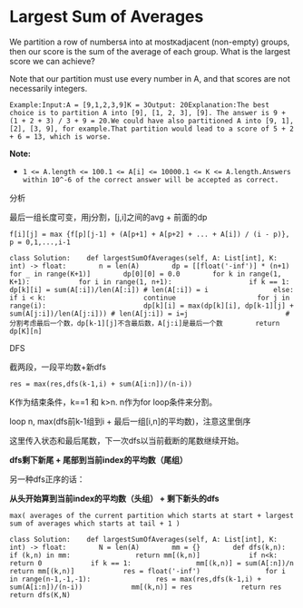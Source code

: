 # Largest Sum of Averages

We partition a row of numbers`A` into at most`K`adjacent \(non-empty\) groups, then our score is the sum of the average of each group. What is the largest score we can achieve?

Note that our partition must use every number in A, and that scores are not necessarily integers.

```text
Example:Input:A = [9,1,2,3,9]K = 3Output: 20Explanation:The best choice is to partition A into [9], [1, 2, 3], [9]. The answer is 9 + (1 + 2 + 3) / 3 + 9 = 20.We could have also partitioned A into [9, 1], [2], [3, 9], for example.That partition would lead to a score of 5 + 2 + 6 = 13, which is worse.
```

**Note:**

* ```text
  1 <= A.length <= 100.1 <= A[i] <= 10000.1 <= K <= A.length.Answers within 10^-6 of the correct answer will be accepted as correct.
  ```

分析

最后一组长度可变，用j分割，\[j,i\]之间的avg + 前面的dp

```text
f[i][j] = max {f[p][j-1] + (A[p+1] + A[p+2] + ... + A[i]) / (i - p)}, p = 0,1,...,i-1
```

```text
class Solution:    def largestSumOfAverages(self, A: List[int], K: int) -> float:        n = len(A)        dp = [[float('-inf')] * (n+1) for _ in range(K+1)]        dp[0][0] = 0.0        for k in range(1, K+1):            for i in range(1, n+1):                   if k == 1:                    dp[k][i] = sum(A[:i])/len(A[:i]) # len(A[:i]) = i                else:                    if i < k:                        continue                    for j in range(i):                        dp[k][i] = max(dp[k][i], dp[k-1][j] + sum(A[j:i])/len(A[j:i])) # len(A[j:i]) = i=j                        #分割考虑最后一个数，dp[k-1][j]不含最后数，A[j:i]是最后一个数        return dp[K][n]
```

DFS

截两段，一段平均数+新dfs

```text
res = max(res,dfs(k-1,i) + sum(A[i:n])/(n-i))
```

K作为结束条件，k==1 和 k&gt;n. n作为for loop条件来分割。

loop n, max\(dfs前k-1组到i + 最后一组\[i,n\]的平均数\)，注意这里倒序

这里传入状态和最后尾数，下一次dfs以当前截断的尾数继续开始。

**dfs剩下新尾 + 尾部到当前index的平均数（尾组）**

另一种dfs正序的话：

**从头开始算到当前index的平均数（头组） + 剩下新头的dfs**

```text
max( averages of the current partition which starts at start + largest sum of averages which starts at tail + 1 )
```

```text
class Solution:    def largestSumOfAverages(self, A: List[int], K: int) -> float:        N = len(A)        mm = {}        def dfs(k,n):            if (k,n) in mm:                return mm[(k,n)]            if n<k:                return 0            if k == 1:                mm[(k,n)] = sum(A[:n])/n                return mm[(k,n)]            res = float('-inf')                for i in range(n-1,-1,-1):                res = max(res,dfs(k-1,i) + sum(A[i:n])/(n-i))            mm[(k,n)] = res            return res        return dfs(K,N)
```

